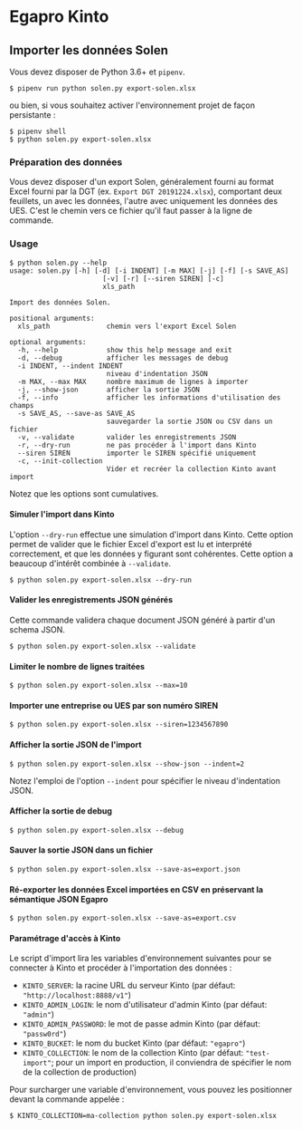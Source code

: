 # Egapro Kinto

## Importer les données Solen

Vous devez disposer de Python 3.6+ et `pipenv`.

```
$ pipenv run python solen.py export-solen.xlsx
```

ou bien, si vous souhaitez activer l'environnement projet de façon persistante :

```
$ pipenv shell
$ python solen.py export-solen.xlsx
```

### Préparation des données

Vous devez disposer d'un export Solen, généralement fourni au format Excel fourni par la DGT (ex. `Export DGT 20191224.xlsx`), comportant deux feuillets, un avec les données, l'autre avec uniquement les données des UES. C'est le chemin vers ce fichier qu'il faut passer à la ligne de commande.

### Usage

```
$ python solen.py --help
usage: solen.py [-h] [-d] [-i INDENT] [-m MAX] [-j] [-f] [-s SAVE_AS]
                       [-v] [-r] [--siren SIREN] [-c]
                       xls_path

Import des données Solen.

positional arguments:
  xls_path              chemin vers l'export Excel Solen

optional arguments:
  -h, --help            show this help message and exit
  -d, --debug           afficher les messages de debug
  -i INDENT, --indent INDENT
                        niveau d'indentation JSON
  -m MAX, --max MAX     nombre maximum de lignes à importer
  -j, --show-json       afficher la sortie JSON
  -f, --info            afficher les informations d'utilisation des champs
  -s SAVE_AS, --save-as SAVE_AS
                        sauvegarder la sortie JSON ou CSV dans un fichier
  -v, --validate        valider les enregistrements JSON
  -r, --dry-run         ne pas procéder à l'import dans Kinto
  --siren SIREN         importer le SIREN spécifié uniquement
  -c, --init-collection
                        Vider et recréer la collection Kinto avant import
```

Notez que les options sont cumulatives.

#### Simuler l'import dans Kinto

L'option `--dry-run` effectue une simulation d'import dans Kinto. Cette option permet de valider que le fichier Excel d'export est lu et interprété correctement, et que les données y figurant sont cohérentes. Cette option a beaucoup d'intérêt combinée à `--validate`.

```
$ python solen.py export-solen.xlsx --dry-run
```

#### Valider les enregistrements JSON générés

Cette commande validera chaque document JSON généré à partir d'un schema JSON.

```
$ python solen.py export-solen.xlsx --validate
```

#### Limiter le nombre de lignes traitées

```
$ python solen.py export-solen.xlsx --max=10
```

#### Importer une entreprise ou UES par son numéro SIREN

```
$ python solen.py export-solen.xlsx --siren=1234567890
```

#### Afficher la sortie JSON de l'import

```
$ python solen.py export-solen.xlsx --show-json --indent=2
```

Notez l'emploi de l'option `--indent` pour spécifier le niveau d'indentation JSON.

#### Afficher la sortie de debug

```
$ python solen.py export-solen.xlsx --debug
```

#### Sauver la sortie JSON dans un fichier

```
$ python solen.py export-solen.xlsx --save-as=export.json
```

#### Ré-exporter les données Excel importées en CSV en préservant la sémantique JSON Egapro

```
$ python solen.py export-solen.xlsx --save-as=export.csv
```

#### Paramétrage d'accès à Kinto

Le script d'import lira les variables d'environnement suivantes pour se connecter à Kinto et procéder à l'importation des données :

- `KINTO_SERVER`: la racine URL du serveur Kinto (par défaut: `"http://localhost:8888/v1"`)
- `KINTO_ADMIN_LOGIN`: le nom d'utilisateur d'admin Kinto (par défaut: `"admin"`)
- `KINTO_ADMIN_PASSWORD`: le mot de passe admin Kinto (par défaut: `"passw0rd"`)
- `KINTO_BUCKET`: le nom du bucket Kinto (par défaut: `"egapro"`)
- `KINTO_COLLECTION`: le nom de la collection Kinto (par défaut: `"test-import"`; pour un import en production, il conviendra de spécifier le nom de la collection de production)

Pour surcharger une variable d'environnement, vous pouvez les positionner devant la commande appelée :

```
$ KINTO_COLLECTION=ma-collection python solen.py export-solen.xlsx
```
